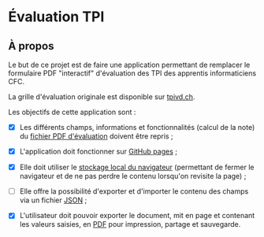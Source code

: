 # Évaluation TPI

## À propos

Le but de ce projet est de faire une application permettant de remplacer le
formulaire PDF "interactif" d'évaluation des TPI des apprentis informaticiens 
CFC.

La grille d'évaluation originale est disponible sur [tpivd.ch].

Les objectifs de cette application sont :

  * [x] Les différents champs, informations et fonctionnalités (calcul de la
    note) du [fichier PDF d'évaluation] doivent être repris ;
  * [x] L'application doit fonctionner sur [GitHub pages] ;
  * [x] Elle doit utiliser le [stockage local du navigateur] (permettant de
    fermer le navigateur et de ne pas perdre le contenu lorsqu'on revisite la
    page) ;
  * [ ] Elle offre la possibilité d'exporter et d'importer le contenu des champs
    via un fichier [JSON] ;
  * [x] L'utilisateur doit pouvoir exporter le document, mit en page et
    contenant les valeurs saisies, en [PDF] pour impression, partage et
    sauvegarde.


[#//]: Références---------------------------------------------------------------
[tpivd.ch]: http://www.tpivd.ch/files/cfc-ordo2k14/2.%20Feuille%20d%20evaluation.pdf
[fichier PDF d'évaluation]: http://www.tpivd.ch/files/cfc-ordo2k14/2.%20Feuille%20d%20evaluation.pdf
[GitHub pages]: https://pages.github.com/
[stockage local du navigateur]: https://developer.mozilla.org/en-US/docs/Web/API/Web_Storage_API
[JSON]: https://www.json.org/
[PDF]: https://en.wikipedia.org/wiki/PDF
